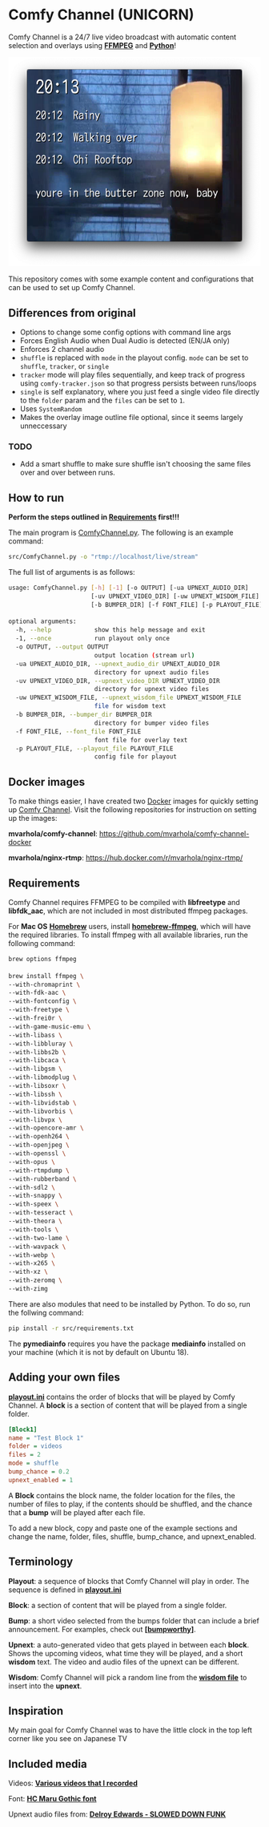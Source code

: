 # Comfy Channel (UNICORN)

Comfy Channel is a 24/7 live video broadcast with automatic content selection and overlays using [**FFMPEG**](https://ffmpeg.org/) and [**Python**](https://www.python.org/)!

![Comfy Channel](readme-img/screenshot.png)

This repository comes with some example content and configurations that can be used to set up Comfy Channel.

## Differences from original

- Options to change some config options with command line args
- Forces English Audio when Dual Audio is detected (EN/JA only)
- Enforces 2 channel audio
- `shuffle` is replaced with `mode` in the playout config. `mode` can be set to `shuffle`, `tracker`, or `single`
- `tracker` mode will play files sequentially, and keep track of progress using `comfy-tracker.json` so that progress persists between runs/loops
- `single` is self explanatory, where you just feed a single video file directly to the `folder` param and the `files` can be set to `1`.
- Uses `SystemRandom`
- Makes the overlay image outline file optional, since it seems largely unneccessary

### TODO

- Add a smart shuffle to make sure shuffle isn't choosing the same files over and over between runs.

## How to run

**Perform the steps outlined in [Requirements](#requirements) first!!!**

The main program is [ComfyChannel.py](/src/ComfyChannel.py). The following is an example command:

```bash
src/ComfyChannel.py -o "rtmp://localhost/live/stream"
```

The full list of arguments is as follows:

```bash
usage: ComfyChannel.py [-h] [-1] [-o OUTPUT] [-ua UPNEXT_AUDIO_DIR]
                       [-uv UPNEXT_VIDEO_DIR] [-uw UPNEXT_WISDOM_FILE]
                       [-b BUMPER_DIR] [-f FONT_FILE] [-p PLAYOUT_FILE]

optional arguments:
  -h, --help            show this help message and exit
  -1, --once            run playout only once
  -o OUTPUT, --output OUTPUT
                        output location (stream url)
  -ua UPNEXT_AUDIO_DIR, --upnext_audio_dir UPNEXT_AUDIO_DIR
                        directory for upnext audio files
  -uv UPNEXT_VIDEO_DIR, --upnext_video_DIR UPNEXT_VIDEO_DIR
                        directory for upnext video files
  -uw UPNEXT_WISDOM_FILE, --upnext_wisdom_file UPNEXT_WISDOM_FILE
                        file for wisdom text
  -b BUMPER_DIR, --bumper_dir BUMPER_DIR
                        directory for bumper video files
  -f FONT_FILE, --font_file FONT_FILE
                        font file for overlay text
  -p PLAYOUT_FILE, --playout_file PLAYOUT_FILE
                        config file for playout
```

## Docker images

To make things easier, I have created two [Docker](https://www.docker.com/) images for quickly setting up [Comfy Channel](https://github.com/mvarhola/comfy-channel). Visit the following repositories for instruction on setting up the images:

**mvarhola/comfy-channel**: <https://github.com/mvarhola/comfy-channel-docker>

**mvarhola/nginx-rtmp**: <https://hub.docker.com/r/mvarhola/nginx-rtmp/>

## Requirements

Comfy Channel requires FFMPEG to be compiled with **libfreetype** and **libfdk_aac**, which are not included in most distributed ffmpeg packages.

For **Mac OS** [**Homebrew**](https://brew.sh/) users, install [**homebrew-ffmpeg**](https://github.com/varenc/homebrew-ffmpeg), which will have the required libraries.
To install ffmpeg with all available libraries, run the following command:

```bash
brew options ffmpeg

brew install ffmpeg \
--with-chromaprint \
--with-fdk-aac \
--with-fontconfig \
--with-freetype \
--with-frei0r \
--with-game-music-emu \
--with-libass \
--with-libbluray \
--with-libbs2b \
--with-libcaca \
--with-libgsm \
--with-libmodplug \
--with-libsoxr \
--with-libssh \
--with-libvidstab \
--with-libvorbis \
--with-libvpx \
--with-opencore-amr \
--with-openh264 \
--with-openjpeg \
--with-openssl \
--with-opus \
--with-rtmpdump \
--with-rubberband \
--with-sdl2 \
--with-snappy \
--with-speex \
--with-tesseract \
--with-theora \
--with-tools \
--with-two-lame \
--with-wavpack \
--with-webp \
--with-x265 \
--with-xz \
--with-zeromq \
--with-zimg
```

There are also modules that need to be installed by Python. To do so, run the follwing command:

```bash
pip install -r src/requirements.txt
```

The **pymediainfo** requires you have the package **mediainfo** installed on your machine (which it is not by default on Ubuntu 18).

## Adding your own files

[**playout.ini**](playout.ini) contains the order of blocks that will be played by Comfy Channel.
A **block** is a section of content that will be played from a single folder.

```ini
[Block1]
name = "Test Block 1"
folder = videos
files = 2
mode = shuffle
bump_chance = 0.2
upnext_enabled = 1
```

A **Block** contains the block name, the folder location for the files, the number of files to play, if the contents should be shuffled, and the chance that a **bump** will be played after each file.

To add a new block, copy and paste one of the example sections and change the name, folder, files, shuffle, bump_chance, and upnext_enabled.

## Terminology

**Playout**: a sequence of blocks that Comfy Channel will play in order. The sequence is defined in [**playout.ini**](/playout.ini)

**Block**: a section of content that will be played from a single folder.

**Bump**: a short video selected from the bumps folder that can include a brief announcement. For examples, check out [**[bumpworthy]**](https://www.bumpworthy.com).

**Upnext**: a auto-generated video that gets played in between each **block**. Shows the upcoming videos, what time they will be played, and a short **wisdom** text. The video and audio files of the upnext can be different.

**Wisdom**: Comfy Channel will pick a random line from the [**wisdom file**](/upnext/wisdom.txt) to insert into the **upnext**.

## Inspiration

My main goal for Comfy Channel was to have the little clock in the top left corner like you see on Japanese TV

## Included media

Videos:
[**Various videos that I recorded**](https://www.youtube.com/channel/UCjgBGlfTl5UMvtmH838x99w)

Font:
[**HC Maru Gothic font**](https://www.freejapanesefont.com/hc-maru-gothic-font-download/)

Upnext audio files from:
[**Delroy Edwards - SLOWED DOWN FUNK**](https://www.sloweddownfunk.net/)
